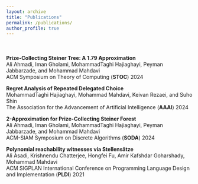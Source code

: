 ```yaml
---
layout: archive
title: "Publications"
permalink: /publications/
author_profile: true
---
```


<div style="line-height:150%;">
    <br>
</div>

**Prize-Collecting Steiner Tree: A $1.79$ Approximation** \
  Ali Ahmadi, Iman Gholami, MohammadTaghi Hajiaghayi, Peyman Jabbarzade, and Mohammad Mahdavi\
  ACM Symposium on Theory of Computing (**STOC**) 2024

**Regret Analysis of Repeated Delegated Choice** \
  MohammadTaghi Hajiaghayi, Mohammad Mahdavi, Keivan Rezaei, and Suho Shin\
  The Association for the Advancement of Artificial Intelligence (**AAAI**) 2024
  
**2-Approximation for Prize-Collecting Steiner Forest** \
  Ali Ahmadi, Iman Gholami, MohammadTaghi Hajiaghayi, Peyman Jabbarzade, and Mohammad Mahdavi\
  ACM-SIAM Symposium on Discrete Algorithms (**SODA**) 2024

**Polynomial reachability witnesses via Stellensätze** \
Ali Asadi, Krishnendu Chatterjee, Hongfei Fu, Amir Kafshdar Goharshady, Mohammad Mahdavi\
  ACM SIGPLAN International Conference on Programming Language Design and Implementation (**PLDI**) 2021

